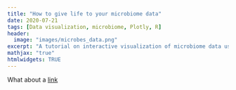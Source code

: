 ```yaml
---
title: "How to give life to your microbiome data"
date: 2020-07-21
tags: [Data visualization, microbiome, Plotly, R]
header:
  image: "images/microbes_data.png"
excerpt: "A tutorial on interactive visualization of microbiome data using Plotly's R library"
mathjax: "true"
htmlwidgets: TRUE
---
```


What about a [link](https://github.com/dataoptimal)
